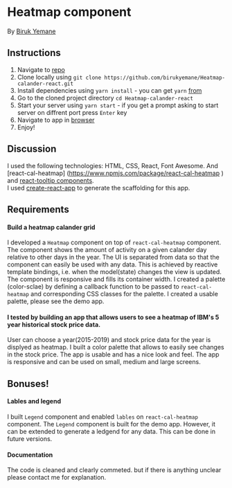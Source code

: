 # Heatmap component

By [Biruk Yemane](https://github.com/birukyemane)

## Instructions

1. Navigate to [repo](https://github.com/birukyemane/Heatmap-calander-react)
2. Clone locally using
 `git clone https://github.com/birukyemane/Heatmap-calander-react.git`
3. Install dependencies using `yarn install`  - you can get `yarn` [from](https://yarnpkg.com/en/)
4. Go to the cloned project directory `cd Heatmap-calander-react`
4. Start your server using `yarn start` - if you get a prompt asking to start server on diffrent port press `Enter` key  
5. Navigate to app in [browser](http://localhost:3000)
6. Enjoy!

## Discussion

I used the following technologies: HTML, CSS, React, Font Awesome. And [react-cal-heatmap] (https://www.npmjs.com/package/react-cal-heatmap ) and [react-tooltip components](https://www.npmjs.com/package/react-tooltip).  
I used [create-react-app](https://goo.gl/26jfy4) to generate the scaffolding for this app.

## Requirements

#### Build a heatmap calander grid

I developed a `Heatmap` component on top of `react-cal-heatmap` component. The component shows the amount of activity on a given calander day relative to other days in the year. The UI is separated from data so that the component can easily be used with any data. This is achieved by  reactive template bindings, i.e. when the model(state) changes the view is updated. The component is responsive and fills its container width. I created a palette (color-sclae) by defining a callback function to be passed to `react-cal-heatmap` and corresponding CSS classes for the palette. I created a usable palette, please see the demo app.  

#### I tested by building an app that allows users to see a heatmap of IBM's 5 year historical stock price data. 

 User can choose a year(2015-2019) and stock price data for the year is displyed as heatmap. I built a color palette that allows to easily see changes in the stock price. The app is usable and has a nice look and feel. The app is responsive and can be used on small, medium and large screens.   

## Bonuses!

#### Lables and legend 

I built `Legend` component and enabled `lables` on `react-cal-heatmap` component. The `Legend` component is built for the demo app. However, it can be extended to generate a ledgend for any data. This can be done in future versions.  

#### Documentation

The code is cleaned and clearly commeted. but if there is anything unclear please contact me for explanation.
